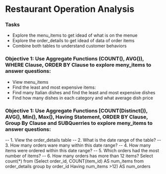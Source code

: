 # Restaurant Operation Analysis
### Tasks
- Explore the menu_items to get idead of what is on the menue
- Explore the order_details to get idead of data of order items
- Combine both tables to understand customer behaviors

### Objective 1: Use Aggregate Functions (COUNT(), AVG()), WHERE Clause, ORDER BY Clause to explore meny_items to answer questions:
- View menu_items
- Find the least and most expensive items:
- Find many Italian dishes and find the least and most expensive dishes
- Find how many dishes in each category and what average dish price

###  Objective 1: Use Aggregate Functions [COUNT(Distinct()), AVG(), Min(), Max(), Having Statement, ORDER BY Clause, Group By Clause and SUBQuerries to explore meny_items to answer questions:
      
-- 1. View the order_details table
-- 2. What is the date range of the table?
-- 3. How many orders ware many within this date range?
-- 4. How many items were ordered within this date range?
-- 5. Which orders had the most number of items?
-- 6. How many orders has more than 12 items?
Select count(*)  from
(Select order_id, COUNT(item_id) AS num_items
from order_details
group by order_id
Having num_items >12) AS num_orders
